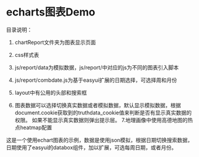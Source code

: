 # echarts图表Demo

目录说明：

1. chartReport文件夹为图表显示页面
2. css样式表
3. js/report/data为模拟数据，js/report/中对应的js为不同的图表引入脚本
4. js/report/combdate.js为基于easyui扩展的日期选择，可选择周和月份
5. layout中有公用的头部和搜索框

6. 图表数据可以选择切换真实数据或者模拟数据，默认显示模拟数据，根据document.cookie获取到的truthdata_cookie值来判断是否有显示真实数据的权限。
如果不能显示真实数据则弹出提示层。
7.地理画像中使用高德地图的热点heatmap配置

这是一个使用echart图表的示例，数据是使用json模拟，根据日期切换搜索数据，日期使用了easyui的databox组件，加以扩展，可选每周日期，或者月份。
